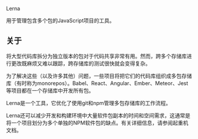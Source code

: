 

Lerna

用于管理包含多个包的JavaScript项目的工具。

## 关于

将大型代码库拆分为独立版本的包对于代码共享非常有用。然而，跨多个存储库进行更改既麻烦又难以跟踪，跨存储库的测试很快就会变得复杂。

为了解决这些（以及许多其他）问题，一些项目将把它们的代码库组织成多包存储库（有时称为monorepos）。Babel、React、Angular、Ember、Meteor、Jest 等项目都在一个存储库中开发所有包。

Lerna是一个工具，它优化了使用git和npm管理多包存储库的工作流程。

Lerna还可以减少开发和构建环境中大量软件包副本的时间和空间需求，这通常是将一个项目划分为多个单独的NPM软件包的缺点。有关详细信息，请参阅起重机文档。

